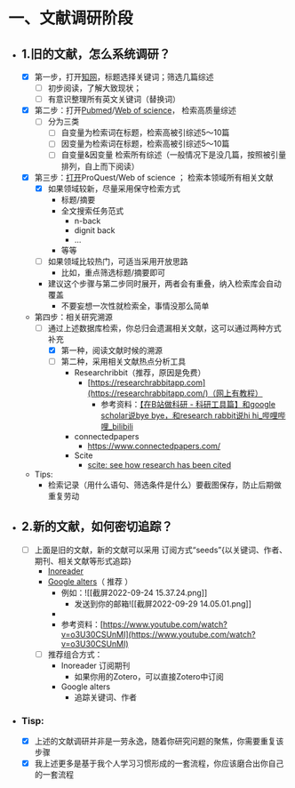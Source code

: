 # 一、文献调研阶段
- ## 1.旧的文献，怎么系统调研？
	- [x] 第一步，打开[知网](https://www.cnki.net/)，标题选择关键词；筛选几篇综述
		- [ ] 初步阅读，了解大致现状；
		- [ ] 有意识整理所有英文关键词（替换词）
	- [x] 第二步：打开[Pubmed](https://pubmed.ncbi.nlm.nih.gov/)/[Web of science](https://webvpn.nwnu.edu.cn/http/77726476706e69737468656265737421f3f652d229276645300d8db9d6562d/login?service=https%3A%2F%2Fwebvpn.nwnu.edu.cn%2Flogin%3Fcas_login%3Dtrue)， 检索高质量综述
		- [ ] 分为三类
			- [ ] 自变量为检索词在标题，检索高被引综述5～10篇
			- [ ] 因变量为检索词在标题，检索高被引综述5～10篇
			- [ ] 自变量&因变量 检索所有综述（一般情况下是没几篇，按照被引量排列，自上而下阅读）
	- [x] 第三步：[打开](https://webvpn.nwnu.edu.cn/)ProQuest/Web of science ； 检索本领域所有相关文献
		- [x] 如果领域较新，尽量采用保守检索方式
			- 标题/摘要
			- 全文搜索任务范式
				- n-back
				- dignit back 
				- ...
			- 等等
		- [ ] 如果领域比较热门，可适当采用开放思路
			- 比如，重点筛选标题/摘要即可
		- 建议这个步骤与第二步同时展开，两者会有重叠，纳入检索库会自动覆盖
			- 不要妄想一次性就检索全，事情没那么简单
	- 第四步：相关研究溯源
		- [ ] 通过上述数据库检索，你总归会遗漏相关文献，这可以通过两种方式补充
			- [x] 第一种，阅读文献时候的溯源
			- [ ] 第二种，采用相关文献热点分析工具
				- Researchribbit（推荐，原因是免费）
					- [https://researchrabbitapp.com](https://researchrabbitapp.com/)（网上有教程）
						- 参考资料：[【在B站做科研 - 科研工具篇】和google scholar说bye bye，和research rabbit说hi hi_哔哩哔哩_bilibili](https://www.bilibili.com/video/BV1vi4y1r713/?spm_id_from=333.999.0.0&vd_source=025a435f75f64171dd9cd96896be80a4)
				- connectedpapers
					- https://www.connectedpapers.com/
				- Scite
					- [scite: see how research has been cited](https://scite.ai/)
	- Tips:
		- 检索记录（用什么语句、筛选条件是什么）要截图保存，防止后期做重复劳动
- ## 2.新的文献，如何密切追踪？
	- [ ] 上面是旧的文献，新的文献可以采用 订阅方式“seeds”{以关键词、作者、期刊、相关文献等形式追踪}
		- [Inoreader](https://www.inoreader.com/all_articles)
		- [Google alters](https://scholar.google.co.uk/schhp?hl=zh-CN&as_sdt=0,5)（ 推荐 ）
			- 例如：![[截屏2022-09-24 15.37.24.png]]
				- 发送到你的邮箱![[截屏2022-09-29 14.05.01.png]]
			- 
			- 参考资料：[https://www.youtube.com/watch?v=o3U30CSUnMI](https://www.youtube.com/watch?v=o3U30CSUnMI)
		- [ ] 推荐组合方式：
			- Inoreader  订阅期刊
				- 如果你用的Zotero，可以直接Zotero中订阅
			- Google alters  
				- 追踪关键词、作者
- ### Tisp: 
	- [x] 上述的文献调研并非是一劳永逸，随着你研究问题的聚焦，你需要重复该步骤
	- [x] 我上述更多是基于我个人学习习惯形成的一套流程，你应该磨合出你自己的一套流程